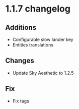 # 1.1.7 changelog

## Additions
- Configurable slow lander key
- Entities translations

## Changes
- Update Sky Aesthetic to 1.2.5

## Fix
- Fix tags
